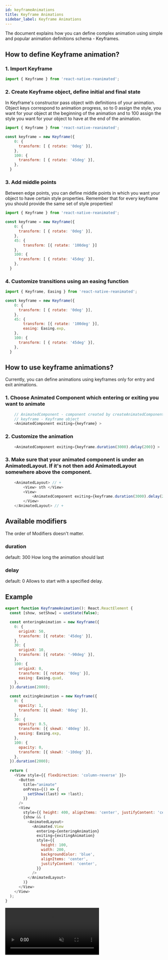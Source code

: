 ```yaml
---
id: keyframeAnimations
title: Keyframe Animations
sidebar_label: Keyframe Animations
---
```


The document explains how you can define complex animation using simple and popular animation definitions schema - Keyframes.

## How to define Keyframe animation?

### 1. Import Keyframe

```js
import { Keyframe } from 'react-native-reanimated';
```

### 2. Create Keyframe object, define initial and final state

In Keyframe's constructor pass object with definitions of your animation. Object keys correspond to animation progress,
so to 0 assign the style, you want for your object at the beginning of the animation and to 100 assign the style you want for your object to have at the end of the animation.

```js
import { Keyframe } from 'react-native-reanimated';

const keyframe = new Keyframe({
    0: {
      transform: [ { rotate: '0deg' }],
    },
    100: {
      transform: [ { rotate: '45deg' }],
    },
  }
```

### 3. Add middle points

Between edge points, you can define middle points in which you want your object to have certain style properties.
Remember that for every keyframe you should provide the same set of style properties!

```js
import { Keyframe } from 'react-native-reanimated';

const keyframe = new Keyframe({
    0: {
      transform: [ { rotate: '0deg' }],
    },
    45: {
        transform: [{ rotate: '100deg' }]
    },
    100: {
      transform: [ { rotate: '45deg' }],
    },
  }
```

### 4. Customize transitions using an easing function

```js
import { Keyframe, Easing } from 'react-native-reanimated';

const keyframe = new Keyframe({
    0: {
      transform: [ { rotate: '0deg' }],
    },
    45: {
        transform: [{ rotate: '100deg' }],
        easing: Easing.exp,
    },
    100: {
      transform: [ { rotate: '45deg' }],
    },
  }
```

## How to use keyframe animations?

Currently, you can define animations using keyframes only for entry and exit animations. 

### 1. Choose Animated Component which entering or exiting you want to animate
```js
    // AnimatedComponent - component created by createAnimatedComponent or imported from Reanimated
    // keyframe - Keyframe object
    <AnimatedComponent exiting={keyframe} >
```
### 2. Customize the animation
```js
    <AnimatedComponent exiting={keyframe.duration(3000).delay(200)} >
```
### 3. Make sure that your animated component is under an AnimatedLayout. If it's not then add AnimatedLayout somewhere above the component.
```js
    <AnimatedLayout> // +
        <View> sth </View>
        <View> 
            <AnimatedComponent exiting={keyframe.duration(3000).delay(200)} >
        </View>
    </AnimatedLayout> // +
```

## Available modifiers
The order of Modifiers doesn't matter.

### duration
default: 300
How long the animation should last

### delay
default: 0
Allows to start with a specified delay.

## Example

```js
export function KeyframeAnimation(): React.ReactElement {
  const [show, setShow] = useState(false);

  const enteringAnimation = new Keyframe({
    0: {
      originX: 50,
      transform: [{ rotate: '45deg' }],
    },
    30: {
      originX: 10,
      transform: [{ rotate: '-90deg' }],
    },
    100: {
      originX: 0,
      transform: [{ rotate: '0deg' }],
      easing: Easing.quad,
    },
  }).duration(2000);

  const exitingAnimation = new Keyframe({
    0: {
      opacity: 1,
      transform: [{ skewX: '0deg' }],
    },
    30: {
      opacity: 0.5,
      transform: [{ skewX: '40deg' }],
      easing: Easing.exp,
    },
    100: {
      opacity: 0,
      transform: [{ skewX: '-10deg' }],
    },
  }).duration(2000);
  
  return (
    <View style={{ flexDirection: 'column-reverse' }}>
      <Button
        title="animate"
        onPress={() => {
          setShow((last) => !last);
        }}
      />
      <View
        style={{ height: 400, alignItems: 'center', justifyContent: 'center' }}>
        {show && (
          <AnimatedLayout>
            <Animated.View
              entering={enteringAnimation}
              exiting={exitingAnimation}
              style={{
                height: 100,
                width: 200,
                backgroundColor: 'blue',
                alignItems: 'center',
                justifyContent: 'center',
              }}
            />
          </AnimatedLayout>
        )}
      </View>
    </View>
  );
}
```

<video src="https://user-images.githubusercontent.com/48885911/125463255-04502655-3147-4d15-ae5b-f327666eadff.mov" controls="controls" muted="muted"></video>